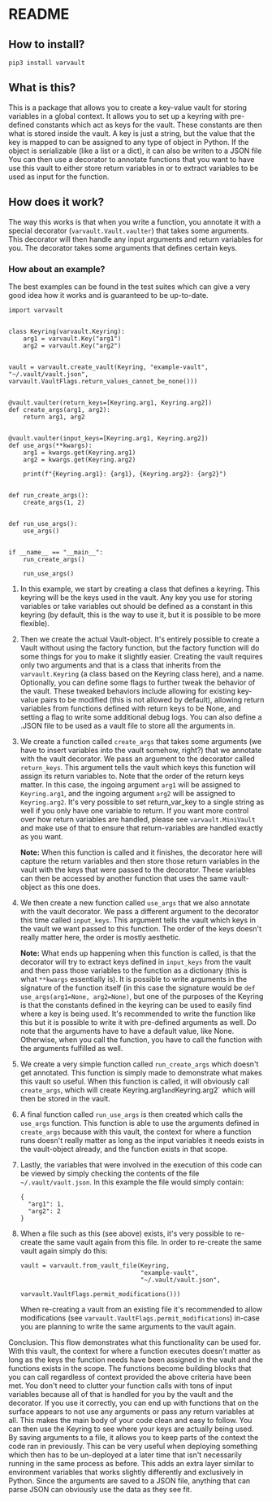# README

## How to install?
```
pip3 install varvault
```

## What is this? 
This is a package that allows you to create a key-value vault for storing variables in a global context. It allows 
you to set up a keyring with pre-defined constants which act as keys for the vault. These constants are then what is 
stored inside the vault. A key is just a string, but the value that the key is mapped to can be assigned to any type of 
object in Python. If the object is serializable (like a list or a dict), it can also be writen to a JSON file    
You can then use a decorator to annotate functions that you want to have use this vault to either store return variables 
in or to extract variables to be used as input for the function.  

## How does it work? 
The way this works is that when you write a function, you annotate it with a special decorator (`varvault.Vault.vaulter`)
that takes some arguments. This decorator will then handle any input arguments and return variables for you.
The decorator takes some arguments that defines certain keys.

### How about an example?
The best examples can be found in the test suites which can give a very good idea how it works and is guaranteed to be up-to-date. 
```
import varvault


class Keyring(varvault.Keyring):
    arg1 = varvault.Key("arg1")
    arg2 = varvault.Key("arg2")


vault = varvault.create_vault(Keyring, "example-vault", "~/.vault/vault.json", varvault.VaultFlags.return_values_cannot_be_none()))


@vault.vaulter(return_keys=[Keyring.arg1, Keyring.arg2])
def create_args(arg1, arg2):
    return arg1, arg2


@vault.vaulter(input_keys=[Keyring.arg1, Keyring.arg2])
def use_args(**kwargs):
    arg1 = kwargs.get(Keyring.arg1)
    arg2 = kwargs.get(Keyring.arg2)

    print(f"{Keyring.arg1}: {arg1}, {Keyring.arg2}: {arg2}")


def run_create_args():
    create_args(1, 2)
    

def run_use_args():
    use_args()


if __name__ == "__main__":
    run_create_args()
    
    run_use_args()    
```
1. In this example, we start by creating a class that defines a keyring. This keyring will be the keys used
   in the vault. Any key you use for storing variables or take variables out should be defined as a constant 
   in this keyring (by default, this is the way to use it, but it is possible to be more flexible).

2. Then we create the actual Vault-object. It's entirely possible to create a Vault without using the factory function,
   but the factory function will do some things for you to make it slightly easier. Creating the vault requires only
   two arguments and that is a class that inherits from the `varvault.Keyring` (a class based on the Keyring class here), and a name.
   Optionally, you can define some flags to further tweak the behavior of the vault. These tweaked behaviors include
   allowing for existing key-value pairs to be modified (this is not allowed by default), allowing return variables from
   functions defined with return keys to be None, and setting a flag to write some additional debug logs.
   You can also define a .JSON file to be used as a vault file to store all the arguments in.

3. We create a function called `create_args` that takes some arguments (we have to insert variables
   into the vault somehow, right?) that we annotate with the vault decorator. We pass an argument to the
   decorator called `return_keys`. This argument tells the vault which keys this function will assign its
   return variables to. Note that the order of the return keys matter. In this case, the ingoing argument `arg1` will
   be assigned to `Keyring.arg1`, and the ingoing argument `arg2` will be assigned to `Keyring.arg2`. It's very possible
   to set return_var_key to a single string as well if you only have one variable to return. If you want more control
   over how return variables are handled, please see `varvault.MiniVault` and make use of that to ensure that
   return-variables are handled exactly as you want. 
   
   **Note:** When this function is called and it finishes, the decorator here will capture the return variables and then store 
   those return variables in the vault with the keys that were passed to the decorator. These variables can then be 
   accessed by another function that uses the same vault-object as this one does.

4. We then create a new function called `use_args` that we also annotate with the vault decorator. We pass a different
   argument to the decorator this time called `input_keys`. This argument tells the vault which keys in the vault
   we want passed to this function. The order of the keys doesn't really matter here, the order is mostly aesthetic.
   
   **Note:** What ends up happening when this function is called, is that the decorator will try to extract keys defined in
   `input_keys` from the vault and then pass those variables to the function as a dictionary (this is what `**kwargs`
   essentially is). It is possible to write arguments in the signature of the function itself (in this case the signature
   would be `def use_args(arg1=None, arg2=None)`, but one of the purposes of the Keyring is that the constants
   defined in the keyring can be used to easily find where a key is being used. It's recommended to write the function
   like this but it is possible to write it with pre-defined arguments as well. Do note that the arguments have to have
   a default value, like None. Otherwise, when you call the function, you have to call the function with the arguments
   fulfilled as well.

5. We create a very simple function called `run_create_args` which doesn't get annotated. This function is simply made
   to demonstrate what makes this vault so useful. When this function is called, it will obviously call `create_args`,
   which will create  Keyring.arg1` and `Keyring.arg2` which will then be stored in the vault.

6. A final function called `run_use_args` is then created which calls the `use_args` function. This function
   is able to use the arguments defined in `create_args` because with this vault, the context for where a function runs
   doesn't really matter as long as the input variables it needs exists in the vault-object already, and the function
   exists in that scope.

7. Lastly, the variables that were involved in the execution of this code can be viewed by simply checking the contents 
   of the file `~/.vault/vault.json`. In this example the file would simply contain: 
   ```
   {
     "arg1": 1,
     "arg2": 2
   }
   ```
8. When a file such as this (see above) exists, it's very possible to re-create the same vault again from this file. 
   In order to re-create the same vault again simply do this: 
   ```
   vault = varvault.from_vault_file(Keyring,
                                    "example-vault",
                                    "~/.vault/vault.json",
                                    varvault.VaultFlags.permit_modifications()))
   ```
   When re-creating a vault from an existing file it's recommended to allow modifications 
   (see `varvault.VaultFlags.permit_modifications`) in-case you are planning to write the same
   arguments to the vault again. 

Conclusion. This flow demonstrates what this functionality can be used for. With this vault, the context for where
a function executes doesn't matter as long as the keys the function needs have been assigned in the vault and the
functions exists in the scope. The functions become building blocks that you can call regardless of context provided
the above criteria have been met. You don't need to clutter your function calls with tons of input variables because
all of that is handled for you by the vault and the decorator. If you use it correctly, you can end up with
functions that on the surface appears to not use any arguments or pass any return variables at all. This makes the main
body of your code clean and easy to follow. You can then use the Keyring to see where your keys are
actually being used. By saving arguments to a file, it allows you to keep parts of the context the code ran 
in previously. This can be very useful when deploying something which then has to be un-deployed at a later time that 
isn't necessarily running in the same process as before. This adds an extra layer similar to environment variables 
that works slightly differently and exclusively in Python. Since the arguments are saved to a JSON file, anything that
can parse JSON can obviously use the data as they see fit. 
